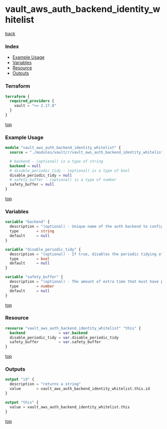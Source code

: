 # vault_aws_auth_backend_identity_whitelist

[back](../vault.md)

### Index

- [Example Usage](#example-usage)
- [Variables](#variables)
- [Resource](#resource)
- [Outputs](#outputs)

### Terraform

```terraform
terraform {
  required_providers {
    vault = ">= 2.17.0"
  }
}
```

[top](#index)

### Example Usage

```terraform
module "vault_aws_auth_backend_identity_whitelist" {
  source = "./modules/vault/r/vault_aws_auth_backend_identity_whitelist"

  # backend - (optional) is a type of string
  backend = null
  # disable_periodic_tidy - (optional) is a type of bool
  disable_periodic_tidy = null
  # safety_buffer - (optional) is a type of number
  safety_buffer = null
}
```

[top](#index)

### Variables

```terraform
variable "backend" {
  description = "(optional) - Unique name of the auth backend to configure."
  type        = string
  default     = null
}

variable "disable_periodic_tidy" {
  description = "(optional) - If true, disables the periodic tidying of the identiy whitelist entries."
  type        = bool
  default     = null
}

variable "safety_buffer" {
  description = "(optional) - The amount of extra time that must have passed beyond the roletag expiration, before it's removed from backend storage."
  type        = number
  default     = null
}
```

[top](#index)

### Resource

```terraform
resource "vault_aws_auth_backend_identity_whitelist" "this" {
  backend               = var.backend
  disable_periodic_tidy = var.disable_periodic_tidy
  safety_buffer         = var.safety_buffer
}
```

[top](#index)

### Outputs

```terraform
output "id" {
  description = "returns a string"
  value       = vault_aws_auth_backend_identity_whitelist.this.id
}

output "this" {
  value = vault_aws_auth_backend_identity_whitelist.this
}
```

[top](#index)
